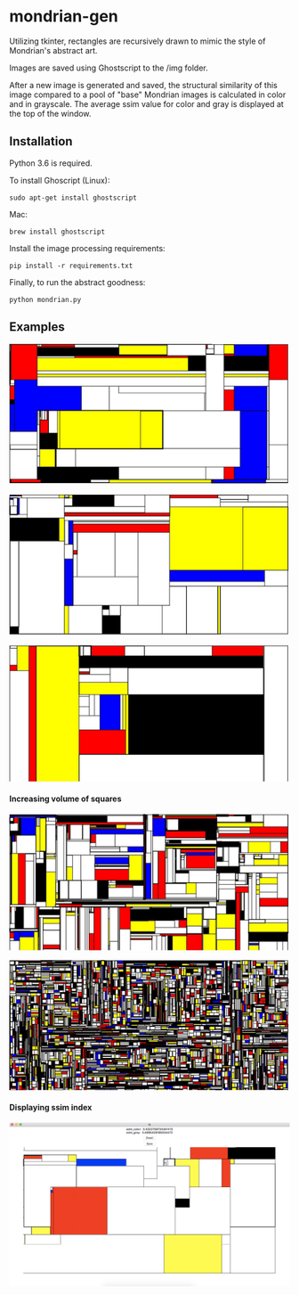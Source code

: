 # mondrian-gen
Utilizing tkinter, rectangles are recursively drawn to mimic the style
of Mondrian's abstract art.

Images are saved using Ghostscript to the /img folder.

After a new image is generated and saved, the structural similarity of this image
compared to a pool of "base" Mondrian images is calculated in color and in grayscale.
The average ssim value for color and gray is displayed at the top of the window.

## Installation
Python 3.6 is required.

To install Ghoscript (Linux):
```
sudo apt-get install ghostscript
```
Mac:
```
brew install ghostscript
```
Install the image processing requirements:
```
pip install -r requirements.txt
```
Finally, to run the abstract goodness:
```
python mondrian.py
```

## Examples
[image_one]: https://raw.githubusercontent.com/psiofxt/mondrian-gen/master/img/example1.jpg "Image One"
[image_two]: https://raw.githubusercontent.com/psiofxt/mondrian-gen/master/img/example2.jpg "Image Two"
[image_three]: https://raw.githubusercontent.com/psiofxt/mondrian-gen/master/img/example3.jpg "Image Three"
[image_four]: https://raw.githubusercontent.com/psiofxt/mondrian-gen/master/img/ssim_example.png "Image Four"
[image_five]: https://raw.githubusercontent.com/psiofxt/mondrian-gen/master/img/example4.jpg "Image Five"
[image_six]: https://raw.githubusercontent.com/psiofxt/mondrian-gen/master/img/example5.jpg "Image Six"
[image_seven]: https://raw.githubusercontent.com/psiofxt/mondrian-gen/master/img/example6.jpg "Image Seven"

![alt text][image_one]

![alt text][image_two]

![alt text][image_five]

#### Increasing volume of squares
![alt text][image_six]

![alt text][image_seven]

#### Displaying ssim index
![alt text][image_four]
